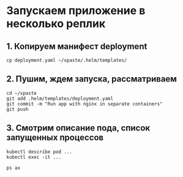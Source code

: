 # Запускаем приложение в несколько реплик

## 1. Копируем манифест deployment

```
cp deployment.yaml ~/xpaste/.helm/templates/
```

## 2. Пушим, ждем запуска, рассматриваем

```
cd ~/xpaste
git add .helm/templates/deployment.yaml
git commit -m "Run app with nginx in separate containers"
git push
```

## 3. Смотрим описание пода, список запущенных процессов

```
kubectl describe pod ...
kubectl exec -it ...

ps ax
```
